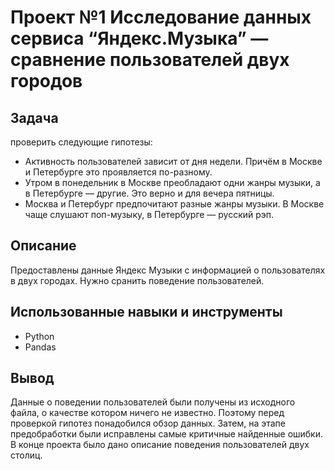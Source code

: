 # Проект №1 Исследование данных сервиса “Яндекс.Музыка” — сравнение пользователей двух городов
## Задача
проверить следующие гипотезы:
- Активность пользователей зависит от дня недели. Причём в Москве и Петербурге это проявляется по-разному.
- Утром в понедельник в Москве преобладают одни жанры музыки, а в Петербурге — другие. Это верно и для вечера пятницы.
- Москва и Петербург предпочитают разные жанры музыки. В Москве чаще слушают поп-музыку, в Петербурге — русский рэп.
## Описание
Предоставлены данные Яндекс Музыки с информацией о пользователях в двух городах. Нужно сранить поведение пользователей.
## Использованные навыки и инструменты
  - Python
  - Pandas
## Вывод
Данные о поведении пользователей были получены из исходного файла, о качестве котором ничего не известно. Поэтому перед проверкой гипотез понадобился обзор данных. Затем, на этапе предобработки были исправлены самые критичные найденные ошибки. В конце проекта было дано описание поведения пользователей двух столиц.
